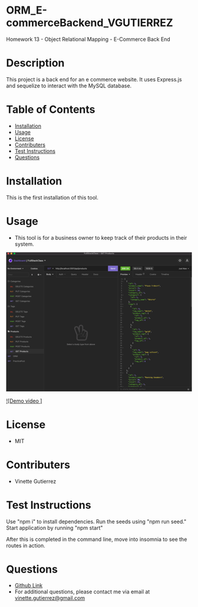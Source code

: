 # ORM_E-commerceBackend_VGUTIERREZ

Homework 13 - Object Relational Mapping - E-Commerce Back End

# Description

This project is a back end for an e commerce website. It uses Express.js and sequelize to interact with the MySQL database.

# Table of Contents

- [Installation](#installation)
- [Usage](#usage)
- [License](#license)
- [Contributers](#contributers)
- [Test Instructions](#test-instructions)
- [Questions](#questions)

# Installation

<a name="installation"></a>
This is the first installation of this tool.

# Usage

<a name="usage"></a>

- This tool is for a business owner to keep track of their products in their system.

![Insomnia image with routes](images/insomnia.png)

[![Demo video ]](https://www.youtube.com/watch?v=riI2cQuTTjE)

# License

<a name="license"></a>

- MIT

# Contributers

<a name="contributers"></a>

- Vinette Gutierrez

# Test Instructions

<a name="test-instructions"></a>

Use "npm i" to install dependencies.
Run the seeds using "npm run seed."
Start application by running "npm start"

After this is completed in the command line, move into insomnia to see the routes in action.

# Questions

<a name="questions"></a>

- [Github Link](https://github.com/vinetteg/ORM_E-commerceBackend_VGUTIERREZ)
- For additional questions, please contact me via email at vinette.gutierrez@gmail.com
